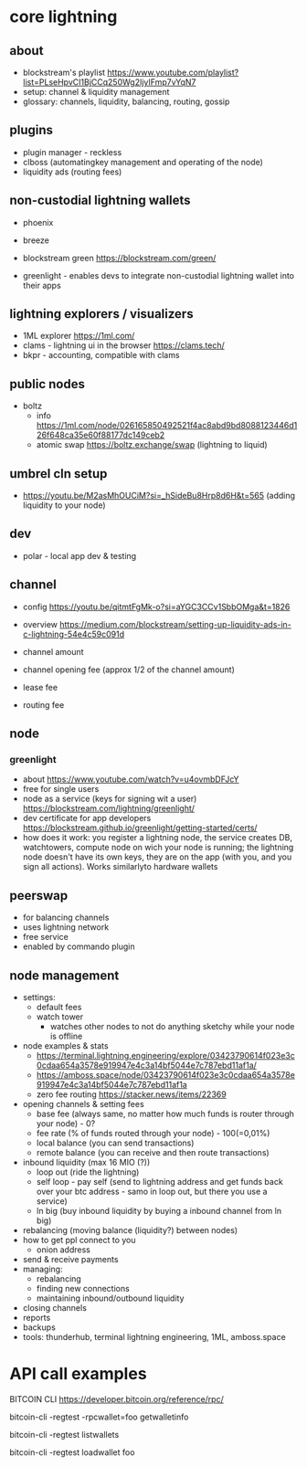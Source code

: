 # core lightning

## about

- blockstream's playlist https://www.youtube.com/playlist?list=PLseHpvCI1BjCCq250Wg2IjyIFmp7vYqN7
- setup: channel & liquidity management
- glossary: channels, liquidity, balancing, routing, gossip

## plugins

- plugin manager - reckless
- clboss (automatingkey management and operating of the node)
- liquidity ads (routing fees)

## non-custodial lightning wallets

- phoenix
- breeze
- blockstream green https://blockstream.com/green/

- greenlight - enables devs to integrate non-custodial lightning wallet into their apps

## lightning explorers / visualizers

- 1ML explorer https://1ml.com/
- clams - lightning ui in the browser https://clams.tech/
- bkpr - accounting, compatible with clams

## public nodes

- boltz 
    - info https://1ml.com/node/026165850492521f4ac8abd9bd8088123446d126f648ca35e60f88177dc149ceb2
    - atomic swap https://boltz.exchange/swap (lightning to liquid)


## umbrel cln setup

- https://youtu.be/M2asMhOUCiM?si=_hSideBu8Hrp8d6H&t=565 (adding liquidity to your node)


## dev

- polar - local app dev & testing

## channel 

- config https://youtu.be/qitmtFgMk-o?si=aYGC3CCv1SbbOMga&t=1826
- overview https://medium.com/blockstream/setting-up-liquidity-ads-in-c-lightning-54e4c59c091d

- channel amount
- channel opening fee (approx 1/2 of the channel amount)
- lease fee
- routing fee

## node

### greenlight 
- about https://www.youtube.com/watch?v=u4ovmbDFJcY
- free for single users
- node as a  service (keys for signing wit a user) https://blockstream.com/lightning/greenlight/
-  dev certificate for app developers https://blockstream.github.io/greenlight/getting-started/certs/
- how does it work: you register a lightning node, the service creates DB, watchtowers, compute node on wich your node is running; the lightning node doesn't have its own keys, they are on the app (with you, and you sign all actions). Works similarlyto hardware wallets

## peerswap

- for balancing channels
- uses lightning network
- free service
- enabled by commando plugin

## node management

- settings:
  - default fees
  - watch tower
    - watches other nodes to not do anything sketchy while your node is offline
- node examples & stats
  - https://terminal.lightning.engineering/explore/03423790614f023e3c0cdaa654a3578e919947e4c3a14bf5044e7c787ebd11af1a/
  - https://amboss.space/node/03423790614f023e3c0cdaa654a3578e919947e4c3a14bf5044e7c787ebd11af1a
  - zero fee routing https://stacker.news/items/22369
- opening channels & setting fees
  - base fee (always same, no matter how much funds is router through your node) - 0?
  - fee rate (% of funds routed through your node) - 100(=0,01%)
  - local balance (you can send transactions)
  - remote balance (you can receive and then route transactions)
- inbound liquidity (max 16 MIO (?))
  - loop out (ride the lightning)
  - self loop - pay self (send to lightning address and get funds back over your btc address - samo in loop out, but there you use a service)
  - ln big (buy inbound liquidity by buying a inbound channel from ln big)
- rebalancing (moving balance (liquidity?) between nodes)
- how to get ppl connect to you
  - onion address
- send & receive payments
- managing:
  - rebalancing
  - finding new connections
  - maintaining inbound/outbound liquidity
- closing channels
- reports
- backups
- tools: thunderhub, terminal lightning engineering, 1ML, amboss.space  

# API call examples

BITCOIN CLI https://developer.bitcoin.org/reference/rpc/

bitcoin-cli -regtest -rpcwallet=foo getwalletinfo

bitcoin-cli -regtest listwallets

bitcoin-cli -regtest loadwallet foo